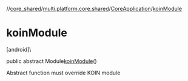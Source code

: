 //[core_shared](../../../index.md)/[multi.platform.core.shared](../index.md)/[CoreApplication](index.md)/[koinModule](koin-module.md)

# koinModule

[android]\

public abstract Module[koinModule](koin-module.md)()

Abstract function must override KOIN module
